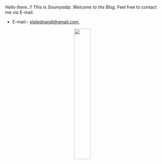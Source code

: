 

*Hello there..!! This is Soumyadip. Welcome to the Blog.* Feel free to contact me via E-mail. 

- E-mail:- elatednandi@gmail.com, 



<p align="center" width="100%">
    <img width="33%" src="https://github.com/soumyadip1995/soumyadip1995.github.io/images/pic%201.png">
</p>


